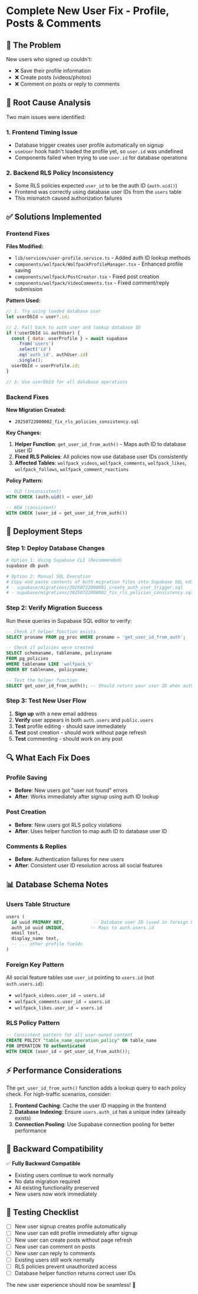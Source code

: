 # Complete New User Fix - Profile, Posts & Comments

## 🐛 The Problem
New users who signed up couldn't:
- ❌ Save their profile information
- ❌ Create posts (videos/photos) 
- ❌ Comment on posts or reply to comments

## 🔧 Root Cause Analysis
Two main issues were identified:

### 1. **Frontend Timing Issue**
- Database trigger creates user profile automatically on signup
- `useUser` hook hadn't loaded the profile yet, so `user.id` was undefined
- Components failed when trying to use `user.id` for database operations

### 2. **Backend RLS Policy Inconsistency**  
- Some RLS policies expected `user_id` to be the auth ID (`auth.uid()`)
- Frontend was correctly using database user IDs from the `users` table
- This mismatch caused authorization failures

## ✅ Solutions Implemented

### Frontend Fixes
**Files Modified:**
- `lib/services/user-profile.service.ts` - Added auth ID lookup methods
- `components/wolfpack/WolfpackProfileManager.tsx` - Enhanced profile saving
- `components/wolfpack/PostCreator.tsx` - Fixed post creation
- `components/wolfpack/VideoComments.tsx` - Fixed comment/reply submission

**Pattern Used:**
```javascript
// 1. Try using loaded database user
let userDbId = user?.id;

// 2. Fall back to auth user and lookup database ID
if (!userDbId && authUser) {
  const { data: userProfile } = await supabase
    .from('users')
    .select('id')
    .eq('auth_id', authUser.id)
    .single();
  userDbId = userProfile.id;
}

// 3. Use userDbId for all database operations
```

### Backend Fixes
**New Migration Created:**
- `20250722000002_fix_rls_policies_consistency.sql`

**Key Changes:**
1. **Helper Function**: `get_user_id_from_auth()` - Maps auth ID to database user ID
2. **Fixed RLS Policies**: All policies now use database user IDs consistently
3. **Affected Tables**: `wolfpack_videos`, `wolfpack_comments`, `wolfpack_likes`, `wolfpack_follows`, `wolfpack_comment_reactions`

**Policy Pattern:**
```sql
-- OLD (inconsistent)
WITH CHECK (auth.uid() = user_id)

-- NEW (consistent)  
WITH CHECK (user_id = get_user_id_from_auth())
```

## 🚀 Deployment Steps

### Step 1: Deploy Database Changes
```bash
# Option 1: Using Supabase CLI (Recommended)
supabase db push

# Option 2: Manual SQL Execution
# Copy and paste contents of both migration files into Supabase SQL editor:
# - supabase/migrations/20250722000001_create_auth_user_trigger.sql
# - supabase/migrations/20250722000002_fix_rls_policies_consistency.sql
```

### Step 2: Verify Migration Success
Run these queries in Supabase SQL editor to verify:

```sql
-- Check if helper function exists
SELECT proname FROM pg_proc WHERE proname = 'get_user_id_from_auth';

-- Check if policies were created
SELECT schemaname, tablename, policyname 
FROM pg_policies 
WHERE tablename LIKE 'wolfpack_%' 
ORDER BY tablename, policyname;

-- Test the helper function
SELECT get_user_id_from_auth(); -- Should return your user ID when authenticated
```

### Step 3: Test New User Flow
1. **Sign up** with a new email address
2. **Verify** user appears in both `auth.users` and `public.users` 
3. **Test** profile editing - should save immediately
4. **Test** post creation - should work without page refresh
5. **Test** commenting - should work on any post

## 🔍 What Each Fix Does

### Profile Saving
- **Before**: New users got "user not found" errors
- **After**: Works immediately after signup using auth ID lookup

### Post Creation  
- **Before**: New users got RLS policy violations
- **After**: Uses helper function to map auth ID to database user ID

### Comments & Replies
- **Before**: Authentication failures for new users
- **After**: Consistent user ID resolution across all social features

## 📊 Database Schema Notes

### Users Table Structure
```sql
users (
  id uuid PRIMARY KEY,           -- Database user ID (used in foreign keys)
  auth_id uuid UNIQUE,          -- Maps to auth.users.id  
  email text,
  display_name text,
  -- ... other profile fields
)
```

### Foreign Key Pattern
All social feature tables use `user_id` pointing to `users.id` (not `auth.users.id`):
- `wolfpack_videos.user_id → users.id`
- `wolfpack_comments.user_id → users.id`  
- `wolfpack_likes.user_id → users.id`

### RLS Policy Pattern
```sql
-- Consistent pattern for all user-owned content
CREATE POLICY "table_name_operation_policy" ON table_name
FOR OPERATION TO authenticated
WITH CHECK (user_id = get_user_id_from_auth());
```

## ⚡ Performance Considerations

The `get_user_id_from_auth()` function adds a lookup query to each policy check. For high-traffic scenarios, consider:

1. **Frontend Caching**: Cache the user ID mapping in the frontend
2. **Database Indexing**: Ensure `users.auth_id` has a unique index (already exists)
3. **Connection Pooling**: Use Supabase connection pooling for better performance

## 🔄 Backward Compatibility

✅ **Fully Backward Compatible**
- Existing users continue to work normally
- No data migration required
- All existing functionality preserved
- New users now work immediately

## 🧪 Testing Checklist

- [ ] New user signup creates profile automatically
- [ ] New user can edit profile immediately after signup
- [ ] New user can create posts without page refresh
- [ ] New user can comment on posts
- [ ] New user can reply to comments  
- [ ] Existing users still work normally
- [ ] RLS policies prevent unauthorized access
- [ ] Database helper function returns correct user IDs

The new user experience should now be seamless! 🎉